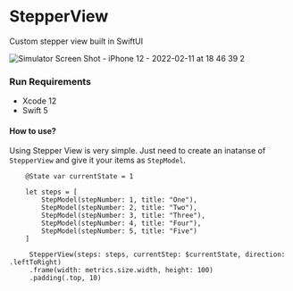 # StepperView
Custom stepper view built in SwiftUI

![Simulator Screen Shot - iPhone 12 - 2022-02-11 at 18 46 39 2](https://user-images.githubusercontent.com/20265908/153620702-c2292ca3-1424-49fa-a206-3d54999f54d9.png)

### Run Requirements

* Xcode 12
* Swift 5

#### How to use?
Using Stepper View is very simple. Just need to create an inatanse of `StepperView` and give it your items as `StepModel`.

```
    @State var currentState = 1

    let steps = [
        StepModel(stepNumber: 1, title: "One"),
        StepModel(stepNumber: 2, title: "Two"),
        StepModel(stepNumber: 3, title: "Three"),
        StepModel(stepNumber: 4, title: "Four"),
        StepModel(stepNumber: 5, title: "‍Five")
    ]
    
     StepperView(steps: steps, currentStep: $currentState, direction: .leftToRight)
     .frame(width: metrics.size.width, height: 100)
     .padding(.top, 10)
```
